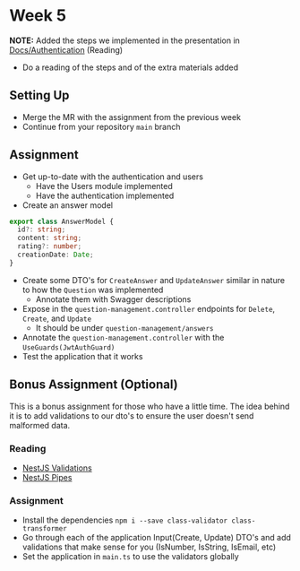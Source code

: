 # Week 5

**NOTE:** Added the steps we implemented in the presentation in [Docs/Authentication](./docs/add-authentication.md) (Reading)
- Do a reading of the steps and of the extra materials added  

## Setting Up 

- Merge the MR with the assignment from the previous week
- Continue from your repository `main` branch

## Assignment

- Get up-to-date with the authentication and users
  - Have the Users module implemented
  - Have the authentication implemented
- Create an answer model
```typescript
export class AnswerModel {
  id?: string;    
  content: string;
  rating?: number;
  creationDate: Date;
}
```
- Create some DTO's for `CreateAnswer` and `UpdateAnswer` similar in nature to how the `Question` was implemented
  - Annotate them with Swagger descriptions
- Expose in the `question-management.controller` endpoints for `Delete`, `Create`, and `Update`
  - It should be under `question-management/answers`
- Annotate the `question-management.controller` with the `UseGuards(JwtAuthGuard)`
- Test the application that it works

## Bonus Assignment (Optional)

This is a bonus assignment for those who have a little time. The idea behind it is to add validations to our dto's to ensure the user doesn't send malformed data.

### Reading
- [NestJS Validations](https://docs.nestjs.com/techniques/validation)
- [NestJS Pipes](https://docs.nestjs.com/pipes)

### Assignment
- Install the dependencies `npm i --save class-validator class-transformer`
- Go through each of the application Input(Create, Update) DTO's and add validations that make sense for you (IsNumber, IsString, IsEmail, etc)
- Set the application in `main.ts` to use the validators globally
